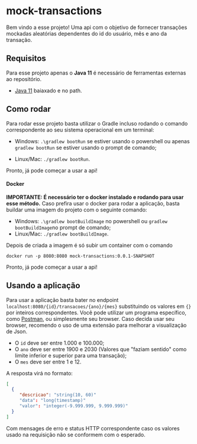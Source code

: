 # mock-transactions

Bem vindo a esse projeto! Uma api com o objetivo de fornecer transações mockadas aleatórias dependentes do id do usuário, mês e ano da transação.

## Requisitos
Para esse projeto apenas o **Java 11** é necessário de ferramentas externas ao repositório.

* [Java 11](https://adoptopenjdk.net/) baiaxado e no path.

## Como rodar
Para rodar esse projeto basta utilizar o Gradle incluso rodando o comando correspondente ao seu sistema operacional em um terminal:

* Windows: `.\gradlew bootRun` se estiver usando o powershell ou apenas `gradlew bootRun` se estiver usando o prompt de comando;

* Linux/Mac: `./gradlew bootRun`.

Pronto, já pode começar a usar a api!

#### Docker
**IMPORTANTE: É necessário ter o docker instalado e rodando para usar esse método.**
Caso prefira usar o docker para rodar a aplicação, basta buildar uma imagem do projeto com o seguinte comando:
* Windows: `.\gradlew bootBuildImage` no powershell ou `gradlew bootBuildImage`no prompt de comando;
* Linux/Mac: `./gradlew bootBuildImage`.

Depois de criada a imagem é só subir um container com o comando

`docker run -p 8080:8080 mock-transactions:0.0.1-SNAPSHOT`

Pronto, já pode começar a usar a api!

## Usando a aplicação
Para usar a aplicação basta bater no endpoint `localhost:8080/{id}/transacoes/{ano}/{mes}` substituindo os valores em `{}` por inteiros correspondentes. Você pode utilizar um programa específico, como [Postman](https://www.postman.com/downloads/), ou simplesmente seu browser. Caso decida usar seu browser, recomendo o uso de uma extensão para melhorar a visualização de Json.

* O `id` deve ser entre 1.000 e 100.000;
* O `ano` deve ser entre 1900 e 2030 (Valores que "faziam sentido" como limite inferior e superior para uma transação);
* O `mes` deve ser entre 1 e 12.

A resposta virá no formato:

```json
[
  {
     "descricao": "string(10, 60)"
     "data": "long(timestamp)"
     "valor": "integer(-9.999.999, 9.999.999)"
  }  
]
```

Com mensages de erro e status HTTP correspondente caso os valores usado na requisição não se conformem com o esperado.